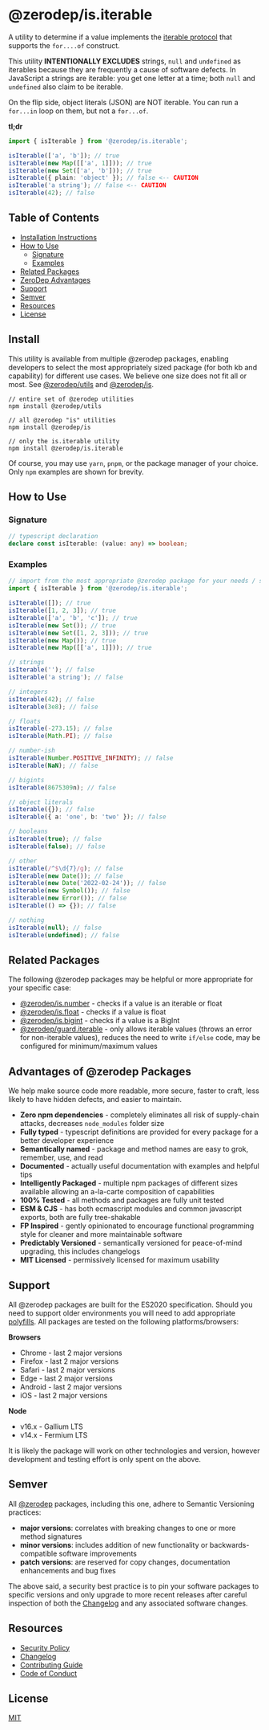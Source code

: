 # @zerodep/is.iterable

A utility to determine if a value implements the [iterable protocol](https://developer.mozilla.org/en-US/docs/Web/JavaScript/Reference/Iteration_protocols) that supports the `for....of` construct.

This utility **INTENTIONALLY EXCLUDES** strings, `null` and `undefined` as iterables because they are frequently a cause of software defects. In JavaScript a strings are iterable: you get one letter at a time; both `null` and `undefined` also claim to be iterable.

On the flip side, object literals (JSON) are NOT iterable. You can run a `for...in` loop on them, but not a `for...of`.

**tl;dr**

```typescript
import { isIterable } from '@zerodep/is.iterable';

isIterable(['a', 'b']); // true
isIterable(new Map([['a', 1]])); // true
isIterable(new Set(['a', 'b'])); // true
isIterable({ plain: 'object' }); // false <-- CAUTION
isIterable('a string'); // false <-- CAUTION
isIterable(42); // false
```

## Table of Contents

- [Installation Instructions](#install)
- [How to Use](#how-to-use)
  - [Signature](#signature)
  - [Examples](#examples)
- [Related Packages](#related-packages)
- [ZeroDep Advantages](#advantages-of-zerodep-packages)
- [Support](#support)
- [Semver](#semver)
- [Resources](#resources)
- [License](#license)

## Install

This utility is available from multiple @zerodep packages, enabling developers to select the most appropriately sized package (for both kb and capability) for different use cases. We believe one size does not fit all or most. See [@zerodep/utils](https://www.npmjs.com/package/@zerodep/utils) and [@zerodep/is](https://www.npmjs.com/package/@zerodep/is).

```
// entire set of @zerodep utilities
npm install @zerodep/utils

// all @zerodep "is" utilities
npm install @zerodep/is

// only the is.iterable utility
npm install @zerodep/is.iterable
```

Of course, you may use `yarn`, `pnpm`, or the package manager of your choice. Only `npm` examples are shown for brevity.

## How to Use

### Signature

```typescript
// typescript declaration
declare const isIterable: (value: any) => boolean;
```

### Examples

```typescript
// import from the most appropriate @zerodep package for your needs / specific use case (see the Install section above)
import { isIterable } from '@zerodep/is.iterable';

isIterable([]); // true
isIterable([1, 2, 3]); // true
isIterable(['a', 'b', 'c']); // true
isIterable(new Set()); // true
isIterable(new Set([1, 2, 3])); // true
isIterable(new Map()); // true
isIterable(new Map([['a', 1]])); // true

// strings
isIterable(''); // false
isIterable('a string'); // false

// integers
isIterable(42); // false
isIterable(3e8); // false

// floats
isIterable(-273.15); // false
isIterable(Math.PI); // false

// number-ish
isIterable(Number.POSITIVE_INFINITY); // false
isIterable(NaN); // false

// bigints
isIterable(8675309n); // false

// object literals
isIterable({}); // false
isIterable({ a: 'one', b: 'two' }); // false

// booleans
isIterable(true); // false
isIterable(false); // false

// other
isIterable(/^$\d{7}/g); // false
isIterable(new Date()); // false
isIterable(new Date('2022-02-24')); // false
isIterable(new Symbol()); // false
isIterable(new Error()); // false
isIterable(() => {}); // false

// nothing
isIterable(null); // false
isIterable(undefined); // false
```

## Related Packages

The following @zerodep packages may be helpful or more appropriate for your specific case:

- [@zerodep/is.number](https://www.npmjs.com/package/@zerodep/is.number) - checks if a value is an iterable or float
- [@zerodep/is.float](https://www.npmjs.com/package/@zerodep/is.float) - checks if a value is float
- [@zerodep/is.bigint](https://www.npmjs.com/package/@zerodep/is.bigint) - checks if a value is a BigInt
- [@zerodep/guard.iterable](https://www.npmjs.com/package/@zerodep/guard.iterable) - only allows iterable values (throws an error for non-iterable values), reduces the need to write `if/else` code, may be configured for minimum/maximum values

## Advantages of @zerodep Packages

We help make source code more readable, more secure, faster to craft, less likely to have hidden defects, and easier to maintain.

- **Zero npm dependencies** - completely eliminates all risk of supply-chain attacks, decreases `node_modules` folder size
- **Fully typed** - typescript definitions are provided for every package for a better developer experience
- **Semantically named** - package and method names are easy to grok, remember, use, and read
- **Documented** - actually useful documentation with examples and helpful tips
- **Intelligently Packaged** - multiple npm packages of different sizes available allowing an a-la-carte composition of capabilities
- **100% Tested** - all methods and packages are fully unit tested
- **ESM & CJS** - has both ecmascript modules and common javascript exports, both are fully tree-shakable
- **FP Inspired** - gently opinionated to encourage functional programming style for cleaner and more maintainable software
- **Predictably Versioned** - semantically versioned for peace-of-mind upgrading, this includes changelogs
- **MIT Licensed** - permissively licensed for maximum usability

## Support

All @zerodep packages are built for the ES2020 specification. Should you need to support older environments you will need to add appropriate [polyfills](https://developer.mozilla.org/en-US/docs/Glossary/Polyfill). All packages are tested on the following platforms/browsers:

**Browsers**

- Chrome - last 2 major versions
- Firefox - last 2 major versions
- Safari - last 2 major versions
- Edge - last 2 major versions
- Android - last 2 major versions
- iOS - last 2 major versions

**Node**

- v16.x - Gallium LTS
- v14.x - Fermium LTS

It is likely the package will work on other technologies and version, however development and testing effort is only spent on the above.

## Semver

All [@zerodep](https://github.com/cdepage/zerodep) packages, including this one, adhere to Semantic Versioning practices:

- **major versions**: correlates with breaking changes to one or more method signatures
- **minor versions**: includes addition of new functionality or backwards-compatible software improvements
- **patch versions**: are reserved for copy changes, documentation enhancements and bug fixes

The above said, a security best practice is to pin your software packages to specific versions and only upgrade to more recent releases after careful inspection of both the [Changelog](https://github.com/cdepage/zerodep/blob/main/packages/is.iterable/CHANGELOG.md) and any associated software changes.

## Resources

- [Security Policy](https://github.com/cdepage/zerodep/blob/main/SECURITY.md)
- [Changelog](https://github.com/cdepage/zerodep/blob/main/packages/is.iterable/CHANGELOG.md)
- [Contributing Guide](https://github.com/cdepage/zerodep/blob/main/CONTRIBUTING.md)
- [Code of Conduct](https://github.com/cdepage/zerodep/blob/main/CODE_OF_CONDUCT.md)

## License

[MIT](https://github.com/cdepage/zerodep/blob/main/LICENSE)
